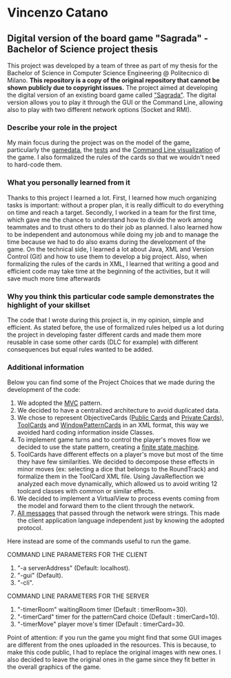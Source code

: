 # Vincenzo Catano
## Digital version of the board game "Sagrada" - Bachelor of Science project thesis
This project was developed by a team of three as part of my thesis for the Bachelor of Science in Computer Science Engineering @ Politecnico di Milano. **This repository is a copy of the original repository that cannot be shown publicly due to copyright issues.** The project aimed at developing the digital version of an existing board game called ["Sagrada"](http://www.craniocreations.it/prodotto/sagrada/). The digital version allows you to play it through the GUI or the Command Line, allowing also to play with two different network options (Socket and RMI).

### Describe your role in the project
My main focus during the project was on the model of the game, particularly the [gamedata](https://github.com/vincatano/boardgame-bachelor-project/tree/main/src/main/java/it/polimi/ingsw/model/gamedata), the [tests](https://github.com/vincatano/boardgame-bachelor-project/tree/main/src/test/java/it/polimi/ingsw) and the [Command Line visualization](https://github.com/vincatano/boardgame-bachelor-project/tree/main/src/main/java/it/polimi/ingsw/view/cli) of the game. I also formalized the rules of the cards so that we wouldn't need to hard-code them.

### What you personally learned from it
Thanks to this project I learned a lot. First, I learned how much organizing tasks is important: without a proper plan, it is really difficult to do everything on time and reach a target. Secondly, I worked in a team for the first time, which gave me the chance to understand how to divide the work among teammates and to trust others to do their job as planned. I also learned how to be independent and autonomous while doing my job and to manage the time because we had to do also exams during the development of the game. On the technical side, I learned a lot about Java, XML and Version Control (Git) and how to use them to develop a big project. Also, when formalizing the rules of the cards in XML, I learned that writing a good and efficient code may take time at the beginning of the activities, but it will save much more time afterwards

### Why you think this particular code sample demonstrates the highlight of your skillset
The code that I wrote during this project is, in my opinion, simple and efficient. As stated before, the use of formalized rules helped us a lot during the project in developing faster different cards and made them more reusable in case some other cards (DLC for example) with different consequences but equal rules wanted to be added. 

### Additional information
Below you can find some of the Project Choices that we made during the development of the code:

1) We adopted the [MVC](https://en.wikipedia.org/wiki/Model%E2%80%93view%E2%80%93controller) pattern.
2) We decided to have a centralized architecture to avoid duplicated data.
3) We chose to represent ObjectiveCards ([Public Cards](https://github.com/vincatano/boardgame-bachelor-project/blob/main/src/main/resources/public_cards_formalization.xml) and [Private Cards](https://github.com/vincatano/boardgame-bachelor-project/blob/main/src/main/resources/private_cards_formalization.xml)), [ToolCards](https://github.com/vincatano/boardgame-bachelor-project/blob/main/src/main/resources/tool_cards_formalization.xml) and [WindowPatternCards](https://github.com/vincatano/boardgame-bachelor-project/blob/main/src/main/resources/window_pattern_cards_formalization.xml) in an XML format, this way we avoided hard coding information inside Classes.
4) To implement game turns and to control the player's moves flow we decided to use the state pattern, creating a [finite state machine](https://github.com/vincatano/boardgame-bachelor-project/blob/main/Deliverables/Documentazione%20Supplementare/FSM.pdf).
5) ToolCards have different effects on a player's move but most of the time they have few similarities. We decided to decompose these effects in minor moves (ex: selecting a dice that belongs to the RoundTrack) and formalize them in the ToolCard XML file. Using JavaReflection we analyzed each move dynamically, which allowed us to avoid writing 12 toolcard classes with common or similar effects.  
6) We decided to implement a VirtualView to process events coming from the model and forward them to the client through the network.
7) [All messages](https://github.com/vincatano/boardgame-bachelor-project/blob/main/Deliverables/Documentazione%20Supplementare/Struttura%20Messaggi%20client-server.pdf) that passed through the network were strings. This made the client application language independent just by knowing the adopted protocol.

Here instead are some of the commands useful to run the game.

COMMAND LINE PARAMETERS FOR THE CLIENT
1) "-a serverAddress" (Default: localhost).
2) "-gui" (Default).
3) "-cli".

COMMAND LINE PARAMETERS FOR THE SERVER
1) "-timerRoom" waitingRoom timer (Default : timerRoom=30).
2) "-timerCard" timer for the patternCard choice (Default : timerCard=10).
3) "-timerMove" player move's timer (Default : timerCard=30.


Point of attention: if you run the game you might find that some GUI images are different from the ones uploaded in the resources. This is because, to make this code public, I had to replace the original images with new ones. I also decided to leave the original ones in the game since they fit better in the overall graphics of the game.
